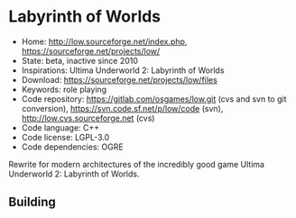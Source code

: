 # Labyrinth of Worlds

- Home: http://low.sourceforge.net/index.php, https://sourceforge.net/projects/low/
- State: beta, inactive since 2010
- Inspirations: Ultima Underworld 2: Labyrinth of Worlds
- Download: https://sourceforge.net/projects/low/files
- Keywords: role playing
- Code repository: https://gitlab.com/osgames/low.git (cvs and svn to git conversion), https://svn.code.sf.net/p/low/code (svn), http://low.cvs.sourceforge.net (cvs)
- Code language: C++
- Code license: LGPL-3.0
- Code dependencies: OGRE

Rewrite for modern architectures of the incredibly good game Ultima Underworld 2: Labyrinth of Worlds.

## Building
